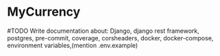 # MyCurrency

#TODO
Write documentation about:
Django, django rest framework,
postgres,
pre-commit,
coverage,
corsheaders,
docker,
docker-compose,
environment variables,(mention .env.example)
